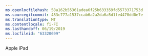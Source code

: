 ```yaml
---
ms.openlocfilehash: 58a162b55361adea6f25b633359fd5573371753d
ms.sourcegitcommit: 483c777a1537ccab6a2a2da6a5d1fe4470dd0e7e
ms.translationtype: MT
ms.contentlocale: fi-FI
ms.lasthandoff: 06/19/2019
ms.locfileid: "63320699"
---
```

Apple iPad